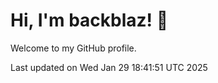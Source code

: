 # Hi, I'm backblaz! 👋

Welcome to my GitHub profile.



Last updated on Wed Jan 29 18:41:51 UTC 2025
